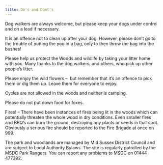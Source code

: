 ```yaml
---
title: Do's and Dont's
---
```


Dog walkers are always welcome, but please keep your dogs under control and on a lead if necessary.
  
It is an offence not to clean up after your dog. However, please don’t go to the trouble of putting the poo in a bag, only to then throw the bag into the bushes!
  
Please help us protect the Woods and wildlife by taking your litter home with you. Many thanks to the dog walkers, and others, who pick up other people’s litter.
  
Please enjoy the wild flowers –  but remember that it’s an offence to pick them or dig them up. Leave them for everyone to enjoy.
  
Cycles are not allowed in the woods and neither is camping.
  
Please do not put down food for foxes.
  
Fires! – There have been instances of fires being lit in the woods which can potentially threaten the whole wood in dry conditions. Even smaller fires and BBQ’s can burn the ground, destroying any plants or seeds in that spot. Obviously a serious fire should be reported to the Fire Brigade at once on 999.
  
The park and woodlands are managed by Mid Sussex District Council and are subject to Local Authority Bylaws. The site is regularly patrolled by the MSDC Park Rangers. You can report any problems to MSDC on 01444 477392.
